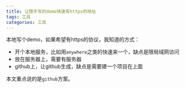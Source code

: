 ```yaml
---
title: 让随手写的demo快速有https的地址
tags: 工具
categories: 工具
---
```


本地写个demo，如果希望有https的协议，我知道的方式：

* 开个本地服务，比如用`anywhere`之类的快速来一个，缺点是限局域网访问
* 放在服务器上，需要有服务器
* github上，让github生成，缺点是需要建一个项目在上面

本文重点说的是`github`方案。
